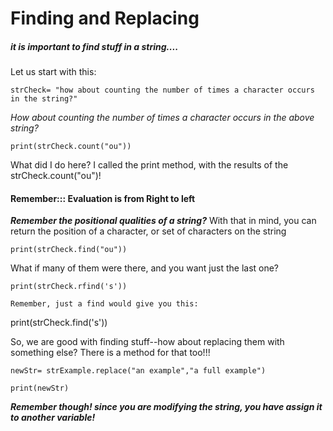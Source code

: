 # Finding and Replacing
##### it is important to find stuff in a string....
Let us start with this:

    strCheck= "how about counting the number of times a character occurs in the string?"

*How about counting the number of times a character occurs in the above string?*


`print(strCheck.count("ou"))` 

What did I do here? I called the print method, with the results of the strCheck.count("ou")!

#### Remember::: Evaluation is from Right to left

***Remember the positional qualities of a string?***
With that in mind, you can return the position of a character, or set of characters on the string

    print(strCheck.find("ou"))

What if many of them were there, and you want just the last one?

    print(strCheck.rfind('s'))

    Remember, just a find would give you this:

print(strCheck.find('s'))

So, we are good with finding stuff--how about replacing them with something else? 
There is a method for that too!!!

    newStr= strExample.replace("an example","a full example")
    
    print(newStr)

***Remember though! since you are modifying the string, you have assign it to another variable!***
